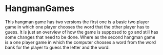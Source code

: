 # HangmanGames
This hangman game has two versions the first one is a basic two player game in which one player chooses the word that the other player has to guess. It is just an overview of how the game is supposed to go and still has some changes that need to be done. 
Where as the second hangman game is a one player game in which the computer chooses a word from the word bank for the player to guess the letter and the word. 
